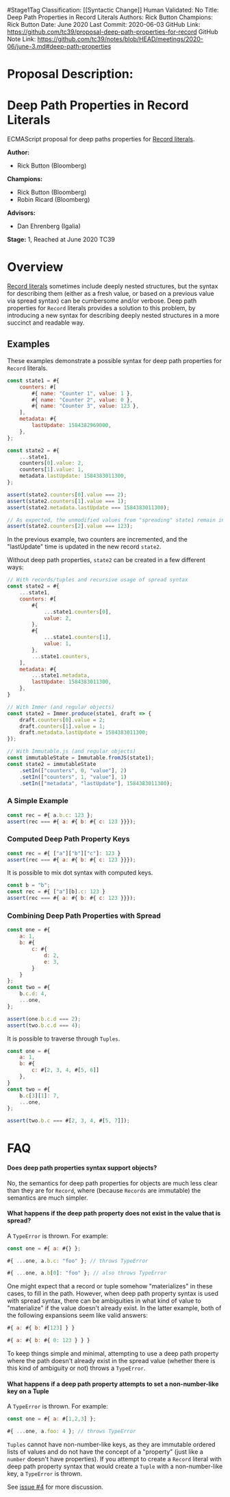 #Stage1Tag
Classification: [[Syntactic Change]]
Human Validated: No
Title: Deep Path Properties in Record Literals
Authors: Rick Button
Champions: Rick Button
Date: June 2020
Last Commit: 2020-06-03
GitHub Link: https://github.com/tc39/proposal-deep-path-properties-for-record
GitHub Note Link: https://github.com/tc39/notes/blob/HEAD/meetings/2020-06/june-3.md#deep-path-properties

# Proposal Description:
# Deep Path Properties in Record Literals

ECMAScript proposal for deep paths properties for [Record literals](https://github.com/tc39/proposal-record-tuple).

**Author:**

- Rick Button (Bloomberg)

**Champions:**

- Rick Button (Bloomberg)
- Robin Ricard (Bloomberg)

**Advisors:**

- Dan Ehrenberg (Igalia)

**Stage:** 1, Reached at June 2020 TC39

# Overview

[Record literals](https://github.com/tc39/proposal-record-tuple) sometimes include deeply nested structures, but the syntax for describing them (either as a fresh value, or based on a previous value via spread syntax) can be cumbersome and/or verbose. Deep path properties for `Record` literals provides a solution to this problem, by introducing a new syntax for describing deeply nested structures in a more succinct and readable way.

## Examples

These examples demonstrate a possible syntax for deep path properties for `Record` literals.

```js
const state1 = #{
    counters: #[
        #{ name: "Counter 1", value: 1 },
        #{ name: "Counter 2", value: 0 },
        #{ name: "Counter 3", value: 123 },
    ],
    metadata: #{
        lastUpdate: 1584382969000,
    },
};

const state2 = #{
    ...state1,
    counters[0].value: 2,
    counters[1].value: 1,
    metadata.lastUpdate: 1584383011300,
};

assert(state2.counters[0].value === 2);
assert(state2.counters[1].value === 1);
assert(state2.metadata.lastUpdate === 1584383011300);

// As expected, the unmodified values from "spreading" state1 remain in state2.
assert(state2.counters[2].value === 123);
```

In the previous example, two counters are incremented, and the "lastUpdate" time is updated in the new record `state2`.

Without deep path properties, `state2` can be created in a few different ways:

```js
// With records/tuples and recursive usage of spread syntax
const state2 = #{
    ...state1,
    counters: #[
        #{
            ...state1.counters[0],
            value: 2,
        },
        #{
            ...state1.counters[1],
            value: 1,
        },
        ...state1.counters,
    ],
    metadata: #{
        ...state1.metadata,
        lastUpdate: 1584383011300,
    },
}

// With Immer (and regular objects)
const state2 = Immer.produce(state1, draft => {
    draft.counters[0].value = 2;
    draft.counters[1].value = 1;
    draft.metadata.lastUpdate = 1584383011300;
});

// With Immutable.js (and regular objects)
const immutableState = Immutable.fromJS(state1);
const state2 = immutableState
    .setIn(["counters", 0, "value"], 2)
    .setIn(["counters", 1, "value"], 1)
    .setIn(["metadata", "lastUpdate"], 1584383011300);
```

### A Simple Example

```js
const rec = #{ a.b.c: 123 };
assert(rec === #{ a: #{ b: #{ c: 123 }}});
```

### Computed Deep Path Property Keys

```js
const rec = #{ ["a"]["b"]["c"]: 123 }
assert(rec === #{ a: #{ b: #{ c: 123 }}});
```

It is possible to mix dot syntax with computed keys.

```js
const b = "b";
const rec = #{ ["a"][b].c: 123 }
assert(rec === #{ a: #{ b: #{ c: 123 }}});
```

### Combining Deep Path Properties with Spread

```js
const one = #{
    a: 1,
    b: #{
        c: #{
            d: 2,
            e: 3,
        }
    }
};
const two = #{
    b.c.d: 4,
    ...one,
};

assert(one.b.c.d === 2);
assert(two.b.c.d === 4);
```

It is possible to traverse through `Tuples`.

```js
const one = #{
    a: 1,
    b: #{
        c: #[2, 3, 4, #[5, 6]]
    },
}
const two = #{
    b.c[3][1]: 7,
    ...one,
};

assert(two.b.c === #[2, 3, 4, #[5, 7]]);
```

# FAQ

#### Does deep path properties syntax support objects?

No, the semantics for deep path properties for objects are much less clear than they are for `Record`, where (because `Records` are immutable) the semantics are much simpler.


#### What happens if the deep path property does not exist in the value that is spread?

A `TypeError` is thrown. For example:

```js
const one = #{ a: #{} };

#{ ...one, a.b.c: "foo" }; // throws TypeError

#{ ...one, a.b[0]: "foo" }; // also throws TypeError
```

One might expect that a record or tuple somehow "materializes" in these cases, to fill in the path. However, when deep path property syntax is used with spread syntax, there can be ambiguities in what kind of value to "materialize" if the value doesn't already exist. In the latter example, both of the following expansions seem like valid answers:

```js
#{ a: #{ b: #[123] } }

#{ a: #{ b: #{ 0: 123 } } }
```

To keep things simple and minimal, attempting to use a deep path property where the path doesn't already exist in the spread value (whether there is this kind of ambiguity or not) throws a `TypeError`.

#### What happens if a deep path property attempts to set a non-number-like key on a Tuple

A `TypeError` is thrown. For example:

```js
const one = #{ a: #[1,2,3] };

#{ ...one, a.foo: 4 }; // throws TypeError
```

`Tuples` cannot have non-number-like keys, as they are immutable ordered lists of values and do not have the concept of a "property" (just like a `number` doesn't have properties). If you attempt to create a `Record` literal with deep path property syntax that would create a `Tuple` with a non-number-like key, a `TypeError` is thrown.

See [issue #4](https://github.com/rickbutton/proposal-record-deep-spread/issues/4) for more discussion.
